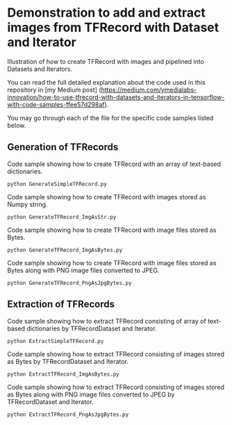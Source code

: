 # Demonstration to add and extract images from TFRecord with Dataset and Iterator
Illustration of how to create TFRecord with images and pipelined into Datasets and Iterators.

You can read the full detailed explanation about the code used in this repository in [my Medium post]
(https://medium.com/ymedialabs-innovation/how-to-use-tfrecord-with-datasets-and-iterators-in-tensorflow-with-code-samples-ffee57d298af).

You may go through each of the file for the specific code samples listed below.

## Generation of TFRecords
Code sample showing how to create TFRecord with an array of text-based dictionaries.
```
python GenerateSimpleTFRecord.py
```

Code sample showing how to create TFRecord with images stored as Numpy string.
```
python GenerateTFRecord_ImgAsStr.py
```

Code sample showing how to create TFRecord with image files stored as Bytes.
```
python GenerateTFRecord_ImgAsBytes.py
```

Code sample showing how to create TFRecord with image files stored as Bytes along with PNG image files converted to JPEG.
```
python GenerateTFRecord_PngAsJpgBytes.py
```


## Extraction of TFRecords
Code sample showing how to extract TFRecord consisting of array of text-based dictionaries by TFRecordDataset and Iterator.
```
python ExtractSimpleTFRecord.py
```

Code sample showing how to extract TFRecord consisting of images stored as Bytes by TFRecordDataset and Iterator.
```
python ExtractTFRecord_ImgAsBytes.py
```

Code sample showing how to extract TFRecord consisting of images stored as Bytes along with PNG image files converted to JPEG by TFRecordDataset and Iterator.
```
python ExtractTFRecord_PngAsJpgBytes.py
```
